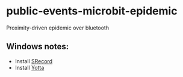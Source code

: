 # public-events-microbit-epidemic
Proximity-driven epidemic over bluetooth

## Windows notes:

* Install [SRecord](http://srecord.sourceforge.net/)
* Install [Yotta](http://docs.yottabuild.org/#installing-on-windows)
